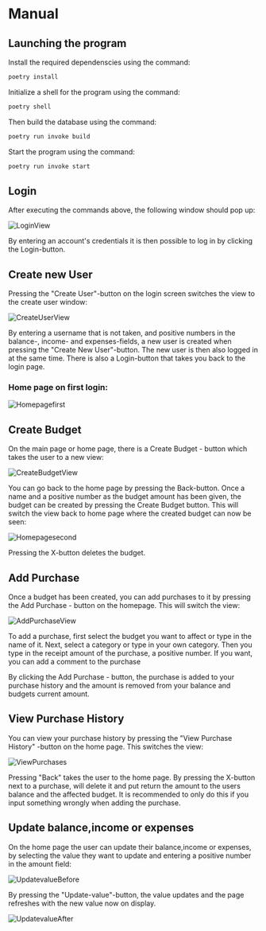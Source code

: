 # Manual

## Launching the program

Install the required dependenscies using the command:

```bash
poetry install
```

Initialize a shell for the program using the command:
```bash
poetry shell
```

Then build the database using the command:

```bash
poetry run invoke build
```

Start the program using the command:

```bash
poetry run invoke start
```

## Login

After executing the commands above, the following window should pop up:

![LoginView](./pictures/login_view.png)

By entering an account's credentials it is then possible to log in by clicking the Login-button.

## Create new User

Pressing the "Create User"-button on the login screen switches the view to the create user window:

![CreateUserView](./pictures/create_user_view.png)

By entering a username that is not taken, and positive numbers in the balance-, income- and expenses-fields, a new user is created when pressing the "Create New User"-button.
The new user is then also logged in at the same time. There is also a Login-button that takes you back to the login page.

### Home page on first login:

![Homepagefirst](./pictures/homepagefirst.png)

## Create Budget

On the main page or home page, there is a Create Budget - button which takes the user to a new view:

![CreateBudgetView](./pictures/create_budget_view.png)

 You can go back to the home page by pressing the Back-button.
 Once a name and a positive number as the budget amount has been given, the budget can be created by pressing the Create Budget button.
 This will switch the view back to home page where the created budget can now be seen:
 
 ![Homepagesecond](./pictures/homepagesecond.png)
 
 Pressing the X-button deletes the budget.
 
 ## Add Purchase
 
 Once a budget has been created, you can add purchases to it by pressing the Add Purchase - button on the homepage. This will switch the view:
 
 ![AddPurchaseView](./pictures/add_purchase_view.png)
 
 To add a purchase, first select the budget you want to affect or type in the name of it. 
 Next, select a category or type in your own category.
 Then you type in the receipt amount of the purchase, a positive number.
 If you want, you can add a comment to the purchase
 
 By clicking the Add Purchase - button, the purchase is added to your purchase history and the amount is removed from your balance and budgets current amount.
 
 ## View Purchase History
 
 You can view your purchase history by pressing the "View Purchase History" -button on the home page. This switches the view:
 
 ![ViewPurchases](./pictures/view_purchases.png)
 
 Pressing "Back" takes the user to the home page.
 By pressing the X-button next to a purchase, will delete it and put return the amount to the users balance and the affected budget.
 It is recommended to only do this if you input something wrongly when adding the purchase.
 
 ## Update balance,income or expenses
 
 On the home page the user can update their balance,income or expenses, by selecting the value they want to update and entering a positive number in the amount field:
 
 ![UpdatevalueBefore](./pictures/update_before.png)
 
 By pressing the "Update-value"-button, the value updates and the page refreshes with the new value now on display.
 
 ![UpdatevalueAfter](./pictures/update_after.png)
 
 
